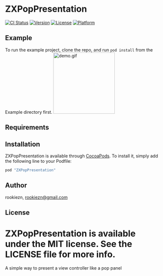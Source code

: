 # ZXPopPresentation

[![CI Status](http://img.shields.io/travis/rookiezn/ZXPopPresentation.svg?style=flat)](https://travis-ci.org/rookiezn/ZXPopPresentation)
[![Version](https://img.shields.io/cocoapods/v/ZXPopPresentation.svg?style=flat)](http://cocoapods.org/pods/ZXPopPresentation)
[![License](https://img.shields.io/cocoapods/l/ZXPopPresentation.svg?style=flat)](http://cocoapods.org/pods/ZXPopPresentation)
[![Platform](https://img.shields.io/cocoapods/p/ZXPopPresentation.svg?style=flat)](http://cocoapods.org/pods/ZXPopPresentation)

## Example

To run the example project, clone the repo, and run `pod install` from the Example directory first.
<img src="https://github.com/RookieZn/ZXPopPresentation/blob/master/Example/ZXPopPresentation/demo.gif" alt="demo.gif" style="width: 200px;"/>

## Requirements

## Installation

ZXPopPresentation is available through [CocoaPods](http://cocoapods.org). To install
it, simply add the following line to your Podfile:

```ruby
pod "ZXPopPresentation"
```

## Author

rookiezn, rookiezn@gmail.com

## License

ZXPopPresentation is available under the MIT license. See the LICENSE file for more info.
=======
A simple way to present a view controller like a pop panel
